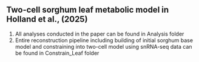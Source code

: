 ## Two-cell sorghum leaf metabolic model in Holland et al., (2025)
1. All analyses conducted in the paper can be found in Analysis folder
2. Entire reconstruction pipeline including building of initial sorghum base model and constraining into two-cell model using snRNA-seq data can be found in Constrain_Leaf folder

